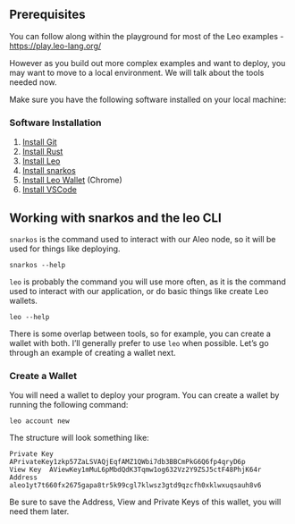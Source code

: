 ## Prerequisites
You can follow along within the playground for most of the Leo examples - https://play.leo-lang.org/

However as you build out more complex examples and want to deploy, you may want to move to a local environment. We will talk about the tools needed now.

Make sure you have the following software installed on your local machine:

### Software Installation

1. [Install Git](https://git-scm.com/downloads)
2. [Install Rust](https://www.rust-lang.org/tools/install)
3. [Install Leo](https://developer.aleo.org/leo/installation)
4. [Install snarkos](https://developer.aleo.org/testnet/getting_started/installation/)
5. [Install Leo Wallet](https://leo.app/) (Chrome)
6. [Install VSCode](https://code.visualstudio.com/download)



## Working with snarkos and the leo CLI

`snarkos` is the command used to interact with our Aleo node, so it will be used for things like deploying.

```
snarkos --help
```

`leo` is probably the command you will use more often, as it is the command used to interact with our application, or do basic things like create Leo wallets.

```
leo --help
```

There is some overlap between tools, so for example, you can create a wallet with both. I’ll generally prefer to use `leo` when possible. Let’s go through an example of creating a wallet next.

### Create a  Wallet

You will need a wallet to deploy your program. You can create a wallet by running the following command:

`leo account new`

The structure will look something like:

```
Private Key  APrivateKey1zkp57ZaLSVAQjEqfAMZ1QWbi7db3BBCmPkG6Q6fp4qryD6p
View Key  AViewKey1mMuL6pMbdQdK3Tqmw1og632Vz2Y9ZSJ5ctF48PhjK64r
Address  aleo1yt7t660fx2675gapa8tr5k99cgl7klwsz3gtd9qzcfh0xklwxuqsauh8v6
```

Be sure to save the Address, View and Private Keys of this wallet, you will need them later.

